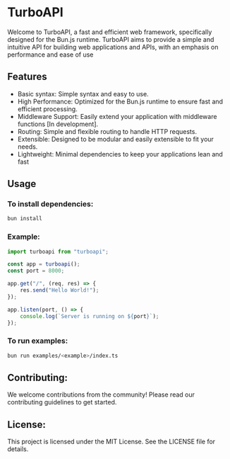 # TurboAPI

Welcome to TurboAPI, a fast and efficient web framework, specifically designed for the Bun.js runtime. TurboAPI aims to provide a simple and intuitive API for building web applications and APIs, with an emphasis on performance and ease of use

## Features

* Basic syntax: Simple syntax and easy to use.
* High Performance: Optimized for the Bun.js runtime to ensure fast and efficient processing.
* Middleware Support: Easily extend your application with middleware functions [In development].
* Routing: Simple and flexible routing to handle HTTP requests.
* Extensible: Designed to be modular and easily extensible to fit your needs.
* Lightweight: Minimal dependencies to keep your applications lean and fast

## Usage

### To install dependencies:

```bash
bun install
```

### Example:

```typescript
import turboapi from "turboapi";

const app = turboapi();
const port = 8000;

app.get("/", (req, res) => {
    res.send("Hello World!");
});

app.listen(port, () => {
    console.log(`Server is running on ${port}`);
});
```

### To run examples:

```bash
bun run examples/<example>/index.ts
```

## Contributing:
We welcome contributions from the community! Please read our contributing guidelines to get started. 

## License:
This project is licensed under the MIT License. See the LICENSE file for details.